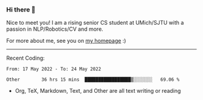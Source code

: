 ### Hi there 👋

Nice to meet you! I am a rising senior CS student at UMich/SJTU with a passion in NLP/Robotics/CV and more. 

For more about me, see you on [my homepage](https://jiayipan.me) :)

---

Recent Coding:
<!--START_SECTION:waka-->

```text
From: 17 May 2022 - To: 24 May 2022

Other        36 hrs 15 mins  █████████████████▒░░░░░░░   69.06 %
```

<!--END_SECTION:waka-->
- Org, TeX, Markdown, Text, and Other are all text writing or reading
